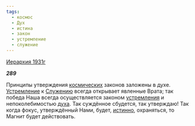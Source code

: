 ```yaml
---
tags:
  - космос
  - Дух
  - истина
  - закон
  - устремление
  - служение
---
```

[Иерархия 1931г](https://127.0.0.1:4002/agni/1931)

___289___

Принципы утверждения [космических](../../../tags/#космос) законов заложены в духе. [Устремление](../../../tags/#устремление) к [Служению](../../../tags/#служение) всегда открывает явленные Врата; так победа Наша всегда осуществляется законом [устремления](../../../tags/#устремление) и непоколебимостью [духа](../../../tags/#Дух). Так суждённое сбудется, так утверждаю! Так когда фокус, утверждённый Нами, будет, [истинно](../../../tags/#истина), охраняться, то Магнит будет действовать.   


